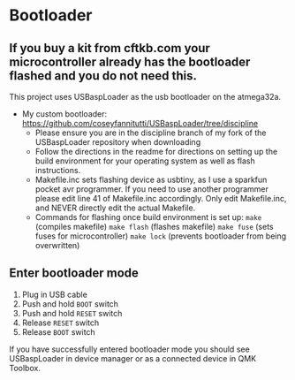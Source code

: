 # Bootloader

## If you buy a kit from cftkb.com your microcontroller already has the bootloader flashed and you do not need this.

This project uses USBaspLoader as the usb bootloader on the atmega32a.
- My custom bootloader:   
https://github.com/coseyfannitutti/USBaspLoader/tree/discipline
  - Please ensure you are in the discipline branch of my fork of the USBaspLoader repository when downloading
  - Follow the directions in the readme for directions on setting up the build environment for your operating system as well as flash instructions.
  - Makefile.inc sets flashing device as usbtiny, as I use a sparkfun pocket avr programmer. If you need to use another programmer please edit line 41 of Makefile.inc accordingly. Only edit Makefile.inc, and NEVER directly edit the actual Makefile.
  - Commands for flashing once build environment is set up:
  ```make``` (compiles makefile)
  ```make flash``` (flashes makefile)
  ```make fuse``` (sets fuses for microcontroller)
  ```make lock``` (prevents bootloader from being overwritten)

## Enter bootloader mode
1. Plug in USB cable
2. Push and hold ```BOOT``` switch
3. Push and hold ```RESET``` switch
4. Release ```RESET``` switch
5. Release ```BOOT``` switch

If you have successfully entered bootloader mode you should see USBaspLoader in device manager or as a connected device in QMK Toolbox.